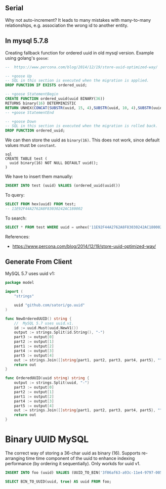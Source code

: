 ## Serial

Why not auto-increment? It leads to many mistakes with many-to-many relationships, e.g. association the wrong id to another entity.

## In mysql 5.7.8

Creating fallback function for ordered uuid in old mysql version. Example using golang's `goose`:

```sql
--  https://www.percona.com/blog/2014/12/19/store-uuid-optimized-way/

-- +goose Up
-- SQL in this section is executed when the migration is applied.
DROP FUNCTION IF EXISTS ordered_uuid;

-- +goose StatementBegin
CREATE FUNCTION ordered_uuid(uuid BINARY(36))
RETURNS binary(16) DETERMINISTIC
RETURN UNHEX(CONCAT(SUBSTR(uuid, 15, 4),SUBSTR(uuid, 10, 4),SUBSTR(uuid, 1, 8),SUBSTR(uuid, 20, 4),SUBSTR(uuid, 25)));
-- +goose StatementEnd

-- +goose Down
-- SQL in this section is executed when the migration is rolled back.
DROP FUNCTION ordered_uuid;
```

We can then store the uuid as `binary(16)`. This does not work, since default values must be `constant`.

```
sql
CREATE TABLE test (
  uuid binary(16) NOT NULL DEFAULT uuid();
)
```

We have to insert them manually:

```sql
INSERT INTO test (uuid) VALUES (ordered_uuid(uuid())
```

To query:

```sql
SELECT FROM hex(uuid) FROM test;
-- 11E92F44A2762A8F83030242AC180002
```

To search:

```sql
SELECT * FROM test WHERE uuid = unhex('11E92F44A2762A8F83030242AC180002')
```

References:
- https://www.percona.com/blog/2014/12/19/store-uuid-optimized-way/


## Generate From Client

MySQL 5.7 uses uuid v1:

```go
package model

import (
	"strings"

	uuid "github.com/satori/go.uuid"
)

func NewOrderedUUID() string {
	//  MySQL 5.7 uses uuid.v1.
	id := uuid.Must(uuid.NewV1())
	output := strings.Split(id.String(), "-")
	part3 := output[0]
	part2 := output[1]
	part1 := output[2]
	part4 := output[3]
	part5 := output[4]
	out := strings.Join([]string{part1, part2, part3, part4, part5}, "")
	return out
}

func OrderedUUID(uuid string) string {
	output := strings.Split(uuid, "-")
	part3 := output[0]
	part2 := output[1]
	part1 := output[2]
	part4 := output[3]
	part5 := output[4]
	out := strings.Join([]string{part1, part2, part3, part4, part5}, "")
	return out
}
```

# Binary UUID MySQL

The correct way of storing a 36-char uuid as binary (16). Supports re-arranging time time component of the uuid to enhance indexing performance (by ordering it sequentially). Only workds for uuid v1.

```sql
INSERT INTO foo (uuid) VALUES (UUID_TO_BIN('3f06af63-a93c-11e4-9797-00505690773f', true));
```


```sql
SELECT BIN_TO_UUID(uuid, true) AS uuid FROM foo;
```
